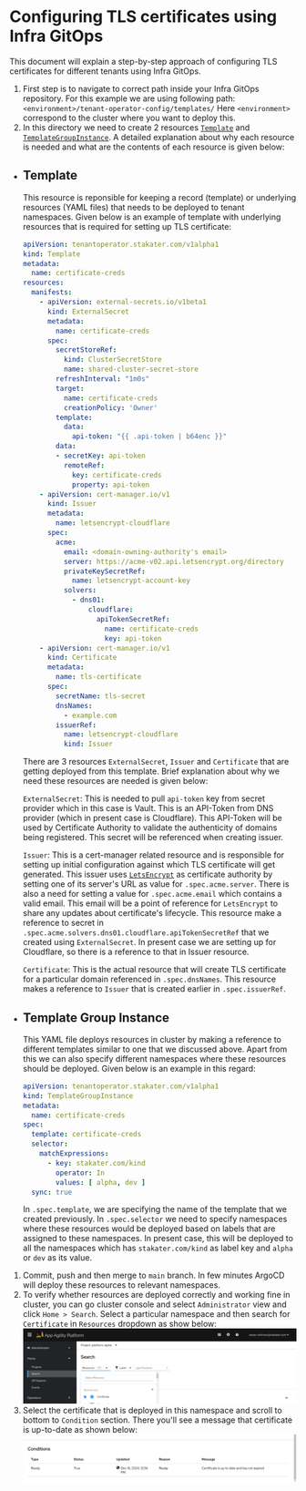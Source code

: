 # Configuring TLS certificates using Infra GitOps

This document will explain a step-by-step approach of configuring TLS certificates for different tenants using Infra GitOps.

1. First step is to navigate to correct path inside your Infra GitOps repository. For this example we are using following path:
`<environment>/tenant-operator-config/templates/`
Here `<environment>` correspond to the cluster where you want to deploy this.
1. In this directory we need to create 2 resources [`Template`](https://docs.stakater.com/mto/main/crds-api-reference/template.html) and [`TemplateGroupInstance`](https://docs.stakater.com/mto/main/crds-api-reference/template-group-instance.html). A detailed explanation about why each resource is needed and what are the contents of each resource is given below:

- ## Template

    This resource is reponsible for keeping a record (template) or underlying resources (YAML files) that needs to be deployed to tenant namespaces.
    Given below is an example of template with underlying resources that is required for setting up TLS certificate:

    ```YAML
    apiVersion: tenantoperator.stakater.com/v1alpha1
    kind: Template
    metadata:
      name: certificate-creds
    resources:
      manifests:
        - apiVersion: external-secrets.io/v1beta1
          kind: ExternalSecret
          metadata:
            name: certificate-creds
          spec:
            secretStoreRef:
              kind: ClusterSecretStore
              name: shared-cluster-secret-store
            refreshInterval: "1m0s"
            target:
              name: certificate-creds
              creationPolicy: 'Owner'
            template:
              data:
                api-token: "{{ .api-token | b64enc }}"
            data:
            - secretKey: api-token
              remoteRef:
                key: certificate-creds
                property: api-token
        - apiVersion: cert-manager.io/v1
          kind: Issuer
          metadata:
            name: letsencrypt-cloudflare
          spec:
            acme:
              email: <domain-owning-authority's email>
              server: https://acme-v02.api.letsencrypt.org/directory
              privateKeySecretRef:
                name: letsencrypt-account-key
              solvers:
                - dns01:
                    cloudflare:
                      apiTokenSecretRef:
                        name: certificate-creds
                        key: api-token
        - apiVersion: cert-manager.io/v1
          kind: Certificate
          metadata:
            name: tls-certificate
          spec:
            secretName: tls-secret  
            dnsNames:
              - example.com
            issuerRef:
              name: letsencrypt-cloudflare
              kind: Issuer
    ```

    There are 3 resources `ExternalSecret`, `Issuer` and `Certificate` that are getting deployed from this template. Brief explanation about why we need these resources are needed is given below:

    `ExternalSecret`: This is needed to pull `api-token` key from secret provider which in this case is Vault. This is an API-Token from DNS provider (which in present case is Cloudflare). This API-Token will be used by Certificate Authority to validate the authenticity of domains being registered. This secret will be referenced when creating issuer.

    `Issuer`: This is a cert-manager related resource and is responsible for setting up initial configuration against which TLS certificate will get generated. This issuer uses [`LetsEncrypt`](https://letsencrypt.org/) as certificate authority by setting one of its server's URL as value for `.spec.acme.server`. There is also a need for setting a value for `.spec.acme.email` which contains a valid email. This email will be a point of reference for `LetsEncrypt` to share any updates about certificate's lifecycle. This resource make a reference to secret in `.spec.acme.solvers.dns01.cloudflare.apiTokenSecretRef` that we created using `ExternalSecret`. In present case we are setting up for Cloudflare, so there is a reference to that in Issuer resource.

    `Certificate`: This is the actual resource that will create TLS certificate for a particular domain referenced in `.spec.dnsNames`. This resource makes a reference to `Issuer` that is created earlier in `.spec.issuerRef`.

- ## Template Group Instance

    This YAML file deploys resources in cluster by making a reference to different templates similar to one that we discussed above. Apart from this we can also specify different namespaces where these resources should be deployed. Given below is an example in this regard:

    ```YAML
    apiVersion: tenantoperator.stakater.com/v1alpha1
    kind: TemplateGroupInstance
    metadata:
      name: certificate-creds
    spec:
      template: certificate-creds
      selector:
        matchExpressions:
          - key: stakater.com/kind
            operator: In
            values: [ alpha, dev ]
      sync: true
    ```

    In `.spec.template`, we are specifying the name of the template that we created previously. In `.spec.selector` we need to specify namespaces where these resources would be deployed based on labels that are assigned to these namespaces. In present case, this will be deployed to all the namespaces which has `stakater.com/kind` as label key and `alpha` or `dev` as its value.
1. Commit, push and then merge to `main` branch. In few minutes ArgoCD will deploy these resources to relevant namespaces.
1. To verify whether resources are deployed correctly and working fine in cluster, you can go cluster console and select `Administrator` view and click `Home > Search`. Select a particular namespace and then search for `Certificate` in `Resources` dropdown as show below:
![OpenShift Console](images/console.png)
1. Select the certificate that is deployed in this namespace and scroll to bottom to `Condition` section. There you'll see a message that certificate is up-to-date as shown below:
![Certificate Details](images/certificate-details.png)
